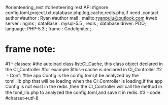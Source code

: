#orienteering_rest
#orienteering rest API
#ignore config.toml,project.txt,database.php,log,cache,redis.php,if need ,contact author
#author : Ryan
#author mail : mailto:ryanpulu@outlook.com
#web server : nginx ; dataBase : mysql-5.5 , redis ; database driver: PDO; language: PHP-5.3 ;  frame : CodeIgniter ;
# frame note: 
#1丶classes:
#the autoload class list:CI_Cache, this class object declared in the CI_Controller 
#for example $this->cache is declared in CI_Controller
#2丶Conf:
#the app Config is the config.toml,it be analyzed by the toml_lib.php that will be loading when the CI_Controller is loading,if the app Config is not exist in the redis ,then the CI_Controller will call the method in the toml_lib.php to analyzed the config.toml,and save it in redis.
#3丶code 
#charset=>utf-8
